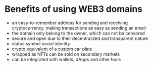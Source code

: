 # Benefits of using WEB3 domains

* an easy-to-remember address for sending and receiving cryptocurrency, making transactions as easy as sending an email
* the domain only belong to the owner, which can not be censored
* secure and open due to their decentralized and transparent nature
* status symbol social identity
* crypto equivalent of a custom car plate
* wrapped as NFTs can be sold on secondary markets
* can be integrated with wallets, dApps and other tools

